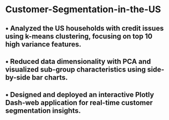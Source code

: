 # Customer-Segmentation-in-the-US

## • Analyzed the US households with credit issues using k-means clustering, focusing on top 10 high variance features.
## • Reduced data dimensionality with PCA and visualized sub-group characteristics using side-by-side bar charts.
## • Designed and deployed an interactive Plotly Dash-web application for real-time customer segmentation insights.
